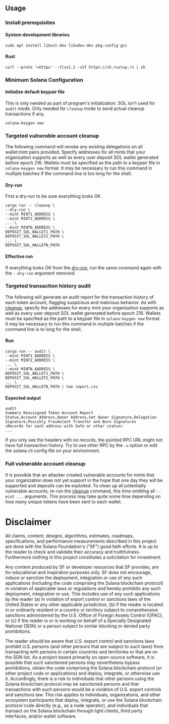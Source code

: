 ## Usage
### Install prerequisites
#### System development libraries
```
sudo apt install libssl-dev libudev-dev pkg-config gcc
```
#### Rust
```
curl --proto '=https' --tlsv1.2 -sSf https://sh.rustup.rs | sh
```
### Minimum Solana Configuration

#### Initialize default keypair file

This is only needed as part of program's initialization.
SOL isn't used for `audit` mode. Only needed for `cleanup` mode to send actual
cleanup transactions if any.

```
solana-keygen new
```

### Targeted vulnerable account cleanup
The following command will revoke any existing delegations on all wallet:mint
pairs provided. Specify addresses for all mints that your organization supports
as well as every user deposit SOL wallet generated before epoch 216. Wallets
must be specified as the path to a keypair file in `solana-keygen new` format.
It may be necessary to run this command in multiple batches if the command line
is too long for the shell.
#### Dry-run
First a dry-run to be sure everything looks OK
```
cargo run -- cleanup \
--dry-run \
--mint MINT1_ADDRESS \
--mint MINT2_ADDRESS \
... \
--mint MINTN_ADDRESS \
DEPOSIT_SOL_WALLET1_PATH \
DEPOSIT_SOL_WALLET2_PATH \
... \
DEPOSIT_SOL_WALLETN_PATH
```
#### Effective run
If everything looks OK from the [dry-run](#dry-run), run the same command again
with the `--dry-run` argument removed.
### Targeted transaction history audit
The following will generate an audit report for the transaction history of each
token account, flagging suspicious and malicious behavior. As with
[cleanup](#targeted-vulnerable-account-cleanup), specify the addresses for every
mint your organization supports as well as every user deposit SOL wallet
generated before epoch 216. Wallets must be specified as the path to a keypair
file in `solana-keygen new` format. It may be necessary to run this command in
multiple batches if the command line is to long for the shell.
#### Run
```
cargo run -- audit \
--mint MINT1_ADDRESS \
--mint MINT2_ADDRESS \
... \
--mint MINTN_ADDRESS \
DEPOSIT_SOL_WALLET1_PATH \
DEPOSIT_SOL_WALLET2_PATH \
... \
DEPOSIT_SOL_WALLETN_PATH | tee report.csv
```
#### Expected output

```
audit
Summary Reassigned Token Account Report
Status,Account Address,Owner Address,Set Owner Signature,Delegation Signature,Possibly Fraudulent Transfer and Burn Signatures
<Records for each address with Safe or other status>
...
```

If you only see the headers with no records, the pointed RPC URL might not have
full transaction history. Try to use other RPC by the `-u` option or edit the
solana cli config file on your environment.

### Full vulnerable account cleanup
It is possible that an attacker created vulnerable accounts for mints that your
organization does not yet support in the hope that one day they will be supported
and deposits can be exploited. To clean up all potentially vulnerable accounts,
re-run the [cleanup](#targeted-vulnerable-account-cleanup) command, this time
omitting all `--mint ...` arguments. This process may take quite some time depending
on how many unique tokens have been sent to each wallet.

# Disclaimer

All claims, content, designs, algorithms, estimates, roadmaps,
specifications, and performance measurements described in this project
are done with the Solana Foundation's ("SF") good faith efforts. It is up to
the reader to check and validate their accuracy and truthfulness.
Furthermore nothing in this project constitutes a solicitation for
investment.

Any content produced by SF or developer resources that SF provides, are
for educational and inspiration purposes only. SF does not encourage,
induce or sanction the deployment, integration or use of any such
applications (including the code comprising the Solana blockchain
protocol) in violation of applicable laws or regulations and hereby
prohibits any such deployment, integration or use. This includes use of
any such applications by the reader (a) in violation of export control
or sanctions laws of the United States or any other applicable
jurisdiction, (b) if the reader is located in or ordinarily resident in
a country or territory subject to comprehensive sanctions administered
by the U.S. Office of Foreign Assets Control (OFAC), or (c) if the
reader is or is working on behalf of a Specially Designated National
(SDN) or a person subject to similar blocking or denied party
prohibitions.

The reader should be aware that U.S. export control and sanctions laws
prohibit U.S. persons (and other persons that are subject to such laws)
from transacting with persons in certain countries and territories or
that are on the SDN list. As a project based primarily on open-source
software, it is possible that such sanctioned persons may nevertheless
bypass prohibitions, obtain the code comprising the Solana blockchain
protocol (or other project code or applications) and deploy, integrate,
or otherwise use it. Accordingly, there is a risk to individuals that
other persons using the Solana blockchain protocol may be sanctioned
persons and that transactions with such persons would be a violation of
U.S. export controls and sanctions law. This risk applies to
individuals, organizations, and other ecosystem participants that
deploy, integrate, or use the Solana blockchain protocol code directly
(e.g., as a node operator), and individuals that transact on the Solana
blockchain through light clients, third party interfaces, and/or wallet
software.
